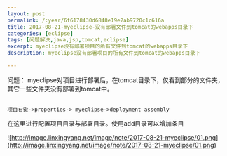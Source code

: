 ```yaml
---
layout: post
permalink: /:year/6f6178430d6848e19e2ab9720c1c616a
title: 2017-08-21-myeclipse-没有部署文件到tomcat的webapps目录下
categories: [eclipse]
tags: [问题解决,java,jsp,tomcat,eclipse]
excerpt: myeclipse没有部署项目的所有文件到tomcat的webapps目录下
description: myeclipse没有部署项目的所有文件到tomcat的webapps目录下

---
```


问题：
myeclipse对项目进行部署后，在tomcat目录下，仅看到部分的文件夹，其它一些文件夹没有部署到tomcat中。

```

项目右键->properties-> myeclipse->deployment assembly 

```

在这里进行配置项目目录与部署目录。使用add目录可以增加条目

![http://image.linxingyang.net/image/note/2017-08-21-myeclipse/01.png](http://image.linxingyang.net/image/note/2017-08-21-myeclipse/01.png)

